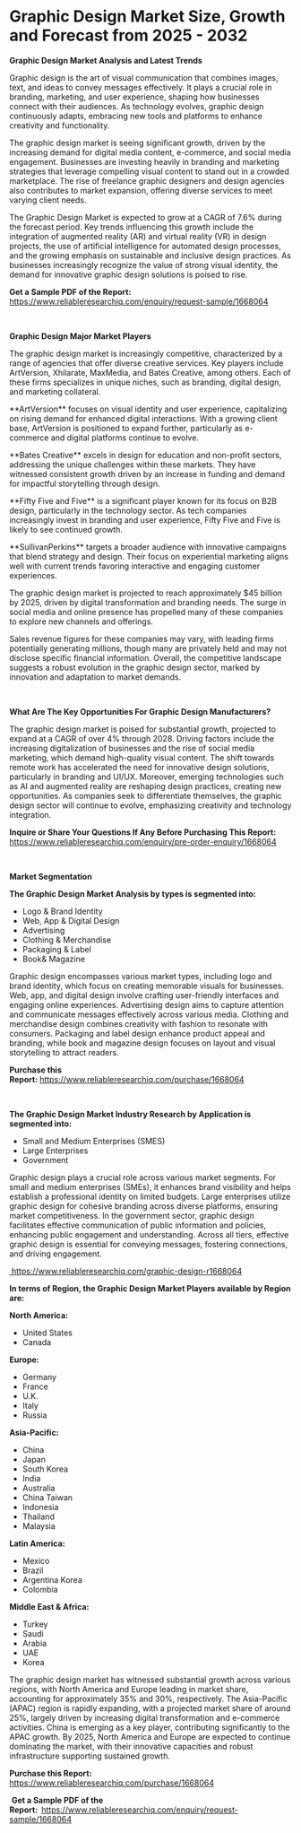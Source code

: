 <p><h1>Graphic Design Market Size, Growth and Forecast from 2025 - 2032</h1></p><p><strong>Graphic Design Market Analysis and Latest Trends</strong></p>
<p><p>Graphic design is the art of visual communication that combines images, text, and ideas to convey messages effectively. It plays a crucial role in branding, marketing, and user experience, shaping how businesses connect with their audiences. As technology evolves, graphic design continuously adapts, embracing new tools and platforms to enhance creativity and functionality.</p><p>The graphic design market is seeing significant growth, driven by the increasing demand for digital media content, e-commerce, and social media engagement. Businesses are investing heavily in branding and marketing strategies that leverage compelling visual content to stand out in a crowded marketplace. The rise of freelance graphic designers and design agencies also contributes to market expansion, offering diverse services to meet varying client needs.</p><p>The Graphic Design Market is expected to grow at a CAGR of 7.6% during the forecast period. Key trends influencing this growth include the integration of augmented reality (AR) and virtual reality (VR) in design projects, the use of artificial intelligence for automated design processes, and the growing emphasis on sustainable and inclusive design practices. As businesses increasingly recognize the value of strong visual identity, the demand for innovative graphic design solutions is poised to rise.</p></p>
<p><strong>Get a Sample PDF of the Report:&nbsp;</strong> <a href="https://www.reliableresearchiq.com/enquiry/request-sample/1668064?utm_campaign=99&utm_medium=2&utm_source=Github&utm_content=ia&utm_term=17042025&utm_id=graphic-design">https://www.reliableresearchiq.com/enquiry/request-sample/1668064</a></p>
<p>&nbsp;</p>
<p><strong>Graphic Design Major Market Players</strong></p>
<p><p>The graphic design market is increasingly competitive, characterized by a range of agencies that offer diverse creative services. Key players include ArtVersion, Xhilarate, MaxMedia, and Bates Creative, among others. Each of these firms specializes in unique niches, such as branding, digital design, and marketing collateral.</p><p>**ArtVersion** focuses on visual identity and user experience, capitalizing on rising demand for enhanced digital interactions. With a growing client base, ArtVersion is positioned to expand further, particularly as e-commerce and digital platforms continue to evolve.</p><p>**Bates Creative** excels in design for education and non-profit sectors, addressing the unique challenges within these markets. They have witnessed consistent growth driven by an increase in funding and demand for impactful storytelling through design.</p><p>**Fifty Five and Five** is a significant player known for its focus on B2B design, particularly in the technology sector. As tech companies increasingly invest in branding and user experience, Fifty Five and Five is likely to see continued growth.</p><p>**SullivanPerkins** targets a broader audience with innovative campaigns that blend strategy and design. Their focus on experiential marketing aligns well with current trends favoring interactive and engaging customer experiences.</p><p>The graphic design market is projected to reach approximately $45 billion by 2025, driven by digital transformation and branding needs. The surge in social media and online presence has propelled many of these companies to explore new channels and offerings.</p><p>Sales revenue figures for these companies may vary, with leading firms potentially generating millions, though many are privately held and may not disclose specific financial information. Overall, the competitive landscape suggests a robust evolution in the graphic design sector, marked by innovation and adaptation to market demands.</p></p>
<p>&nbsp;</p>
<p><strong>What Are The Key Opportunities For Graphic Design Manufacturers?</strong></p>
<p><p>The graphic design market is poised for substantial growth, projected to expand at a CAGR of over 4% through 2028. Driving factors include the increasing digitalization of businesses and the rise of social media marketing, which demand high-quality visual content. The shift towards remote work has accelerated the need for innovative design solutions, particularly in branding and UI/UX. Moreover, emerging technologies such as AI and augmented reality are reshaping design practices, creating new opportunities. As companies seek to differentiate themselves, the graphic design sector will continue to evolve, emphasizing creativity and technology integration.</p></p>
<p><strong>Inquire or Share Your Questions If Any Before Purchasing This Report:</strong> <a href="https://www.reliableresearchiq.com/enquiry/pre-order-enquiry/1668064?utm_campaign=99&utm_medium=2&utm_source=Github&utm_content=ia&utm_term=17042025&utm_id=graphic-design">https://www.reliableresearchiq.com/enquiry/pre-order-enquiry/1668064</a></p>
<p>&nbsp;</p>
<p><strong>Market Segmentation</strong></p>
<p><strong>The Graphic Design Market Analysis by types is segmented into:</strong></p>
<p><ul><li>Logo & Brand Identity</li><li>Web, App & Digital Design</li><li>Advertising</li><li>Clothing & Merchandise</li><li>Packaging & Label</li><li>Book& Magazine</li></ul></p>
<p><p>Graphic design encompasses various market types, including logo and brand identity, which focus on creating memorable visuals for businesses. Web, app, and digital design involve crafting user-friendly interfaces and engaging online experiences. Advertising design aims to capture attention and communicate messages effectively across various media. Clothing and merchandise design combines creativity with fashion to resonate with consumers. Packaging and label design enhance product appeal and branding, while book and magazine design focuses on layout and visual storytelling to attract readers.</p></p>
<p><strong>Purchase this Report:&nbsp;</strong><a href="https://www.reliableresearchiq.com/purchase/1668064?utm_campaign=99&utm_medium=2&utm_source=Github&utm_content=ia&utm_term=17042025&utm_id=graphic-design">https://www.reliableresearchiq.com/purchase/1668064</a></p>
<p>&nbsp;</p>
<p><strong>The Graphic Design Market Industry Research by Application is segmented into:</strong></p>
<p><ul><li>Small and Medium Enterprises (SMES)</li><li>Large Enterprises</li><li>Government</li></ul></p>
<p><p>Graphic design plays a crucial role across various market segments. For small and medium enterprises (SMEs), it enhances brand visibility and helps establish a professional identity on limited budgets. Large enterprises utilize graphic design for cohesive branding across diverse platforms, ensuring market competitiveness. In the government sector, graphic design facilitates effective communication of public information and policies, enhancing public engagement and understanding. Across all tiers, effective graphic design is essential for conveying messages, fostering connections, and driving engagement.</p></p>
<p><a href="https://www.reliableresearchiq.com/graphic-design-r1668064?utm_campaign=99&utm_medium=2&utm_source=Github&utm_content=ia&utm_term=17042025&utm_id=graphic-design">&nbsp;https://www.reliableresearchiq.com/graphic-design-r1668064</a></p>
<p><strong>In terms of Region, the Graphic Design Market Players available by Region are:</strong></p>
<p>
    <p> <strong> North America: </strong>
        <ul>
            <li>United States</li>
            <li>Canada</li>
        </ul>
        </p> 
    <p> <strong> Europe: </strong>
        <ul>
            <li>Germany</li>
            <li>France</li>
            <li>U.K.</li>
            <li>Italy</li>
            <li>Russia</li>
        </ul>
        </p> 
    <p> <strong> Asia-Pacific: </strong>
        <ul>
            <li>China</li>
            <li>Japan</li>
            <li>South Korea</li>
            <li>India</li>
            <li>Australia</li>
            <li>China Taiwan</li>
            <li>Indonesia</li>
            <li>Thailand</li>
            <li>Malaysia</li>
        </ul>
        </p> 
    <p> <strong> Latin America: </strong>
        <ul>
            <li>Mexico</li>
            <li>Brazil</li>
            <li>Argentina Korea</li>
            <li>Colombia</li>
        </ul>
        </p> 
    <p> <strong> Middle East & Africa: </strong>
        <ul>
            <li>Turkey</li>
            <li>Saudi</li>
            <li>Arabia</li>
            <li>UAE</li>
            <li>Korea</li>
        </ul>
    </p>
    </p>
<p><p>The graphic design market has witnessed substantial growth across various regions, with North America and Europe leading in market share, accounting for approximately 35% and 30%, respectively. The Asia-Pacific (APAC) region is rapidly expanding, with a projected market share of around 25%, largely driven by increasing digital transformation and e-commerce activities. China is emerging as a key player, contributing significantly to the APAC growth. By 2025, North America and Europe are expected to continue dominating the market, with their innovative capacities and robust infrastructure supporting sustained growth.</p></p>
<p><strong>Purchase this Report: </strong><a href="https://www.reliableresearchiq.com/purchase/1668064?utm_campaign=99&utm_medium=2&utm_source=Github&utm_content=ia&utm_term=17042025&utm_id=graphic-design">https://www.reliableresearchiq.com/purchase/1668064</a></p>
<p>&nbsp;<strong>Get a Sample PDF of the Report:&nbsp;&nbsp;</strong><a href="https://www.reliableresearchiq.com/enquiry/request-sample/1668064?utm_campaign=99&utm_medium=2&utm_source=Github&utm_content=ia&utm_term=17042025&utm_id=graphic-design">https://www.reliableresearchiq.com/enquiry/request-sample/1668064</a></p>
<p><strong></strong></p>
<p><p></p><p></p><p></p></p>